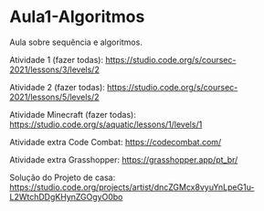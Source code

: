 # Aula1-Algoritmos
Aula sobre sequência e algoritmos.

Atividade 1 (fazer todas): https://studio.code.org/s/coursec-2021/lessons/3/levels/2

Atividade 2 (fazer todas): https://studio.code.org/s/coursec-2021/lessons/5/levels/2

Atividade Minecraft (fazer todas): https://studio.code.org/s/aquatic/lessons/1/levels/1

Atividade extra Code Combat: https://codecombat.com/

Atividade extra Grasshopper: https://grasshopper.app/pt_br/

Solução do Projeto de casa: https://studio.code.org/projects/artist/dncZGMcx8vyuYnLpeG1u-L2WtchDDgKHynZGOgyO0bo

